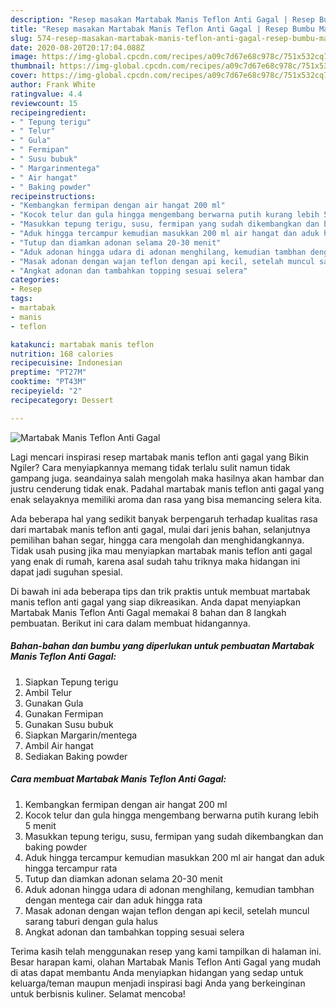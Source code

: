 ```yaml
---
description: "Resep masakan Martabak Manis Teflon Anti Gagal | Resep Bumbu Martabak Manis Teflon Anti Gagal Yang Menggugah Selera"
title: "Resep masakan Martabak Manis Teflon Anti Gagal | Resep Bumbu Martabak Manis Teflon Anti Gagal Yang Menggugah Selera"
slug: 574-resep-masakan-martabak-manis-teflon-anti-gagal-resep-bumbu-martabak-manis-teflon-anti-gagal-yang-menggugah-selera
date: 2020-08-20T20:17:04.088Z
image: https://img-global.cpcdn.com/recipes/a09c7d67e68c978c/751x532cq70/martabak-manis-teflon-anti-gagal-foto-resep-utama.jpg
thumbnail: https://img-global.cpcdn.com/recipes/a09c7d67e68c978c/751x532cq70/martabak-manis-teflon-anti-gagal-foto-resep-utama.jpg
cover: https://img-global.cpcdn.com/recipes/a09c7d67e68c978c/751x532cq70/martabak-manis-teflon-anti-gagal-foto-resep-utama.jpg
author: Frank White
ratingvalue: 4.4
reviewcount: 15
recipeingredient:
- " Tepung terigu"
- " Telur"
- " Gula"
- " Fermipan"
- " Susu bubuk"
- " Margarinmentega"
- " Air hangat"
- " Baking powder"
recipeinstructions:
- "Kembangkan fermipan dengan air hangat 200 ml"
- "Kocok telur dan gula hingga mengembang berwarna putih kurang lebih 5 menit"
- "Masukkan tepung terigu, susu, fermipan yang sudah dikembangkan dan baking powder"
- "Aduk hingga tercampur kemudian masukkan 200 ml air hangat dan aduk hingga tercampur rata"
- "Tutup dan diamkan adonan selama 20-30 menit"
- "Aduk adonan hingga udara di adonan menghilang, kemudian tambhan dengan mentega cair dan aduk hingga rata"
- "Masak adonan dengan wajan teflon dengan api kecil, setelah muncul sarang taburi dengan gula halus"
- "Angkat adonan dan tambahkan topping sesuai selera"
categories:
- Resep
tags:
- martabak
- manis
- teflon

katakunci: martabak manis teflon 
nutrition: 168 calories
recipecuisine: Indonesian
preptime: "PT27M"
cooktime: "PT43M"
recipeyield: "2"
recipecategory: Dessert

---
```



![Martabak Manis Teflon Anti Gagal](https://img-global.cpcdn.com/recipes/a09c7d67e68c978c/751x532cq70/martabak-manis-teflon-anti-gagal-foto-resep-utama.jpg)

Lagi mencari inspirasi resep martabak manis teflon anti gagal yang Bikin Ngiler? Cara menyiapkannya memang tidak terlalu sulit namun tidak gampang juga. seandainya salah mengolah maka hasilnya akan hambar dan justru cenderung tidak enak. Padahal martabak manis teflon anti gagal yang enak selayaknya memiliki aroma dan rasa yang bisa memancing selera kita.

Ada beberapa hal yang sedikit banyak berpengaruh terhadap kualitas rasa dari martabak manis teflon anti gagal, mulai dari jenis bahan, selanjutnya pemilihan bahan segar, hingga cara mengolah dan menghidangkannya. Tidak usah pusing jika mau menyiapkan martabak manis teflon anti gagal yang enak di rumah, karena asal sudah tahu triknya maka hidangan ini dapat jadi suguhan spesial.




Di bawah ini ada beberapa tips dan trik praktis untuk membuat martabak manis teflon anti gagal yang siap dikreasikan. Anda dapat menyiapkan Martabak Manis Teflon Anti Gagal memakai 8 bahan dan 8 langkah pembuatan. Berikut ini cara dalam membuat hidangannya.

<!--inarticleads1-->

##### Bahan-bahan dan bumbu yang diperlukan untuk pembuatan Martabak Manis Teflon Anti Gagal:

1. Siapkan  Tepung terigu
1. Ambil  Telur
1. Gunakan  Gula
1. Gunakan  Fermipan
1. Gunakan  Susu bubuk
1. Siapkan  Margarin/mentega
1. Ambil  Air hangat
1. Sediakan  Baking powder




<!--inarticleads2-->

##### Cara membuat Martabak Manis Teflon Anti Gagal:

1. Kembangkan fermipan dengan air hangat 200 ml
1. Kocok telur dan gula hingga mengembang berwarna putih kurang lebih 5 menit
1. Masukkan tepung terigu, susu, fermipan yang sudah dikembangkan dan baking powder
1. Aduk hingga tercampur kemudian masukkan 200 ml air hangat dan aduk hingga tercampur rata
1. Tutup dan diamkan adonan selama 20-30 menit
1. Aduk adonan hingga udara di adonan menghilang, kemudian tambhan dengan mentega cair dan aduk hingga rata
1. Masak adonan dengan wajan teflon dengan api kecil, setelah muncul sarang taburi dengan gula halus
1. Angkat adonan dan tambahkan topping sesuai selera




Terima kasih telah menggunakan resep yang kami tampilkan di halaman ini. Besar harapan kami, olahan Martabak Manis Teflon Anti Gagal yang mudah di atas dapat membantu Anda menyiapkan hidangan yang sedap untuk keluarga/teman maupun menjadi inspirasi bagi Anda yang berkeinginan untuk berbisnis kuliner. Selamat mencoba!
